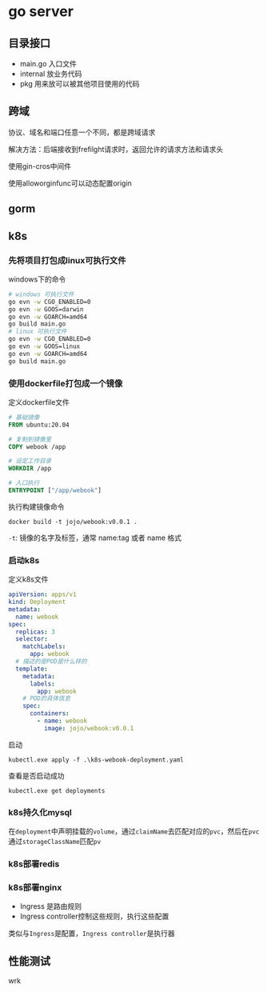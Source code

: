 # go server

## 目录接口

- main.go 入口文件
- internal 放业务代码
- pkg 用来放可以被其他项目使用的代码

## 跨域

协议、域名和端口任意一个不同，都是跨域请求

解决方法：后端接收到frefilght请求时，返回允许的请求方法和请求头

使用gin-cros中间件

使用alloworginfunc可以动态配置origin

## gorm

## k8s

### 先将项目打包成linux可执行文件

windows下的命令

```bash
# windows 可执行文件
go evn -w CGO_ENABLED=0
go evn -w GOOS=darwin
go evn -w GOARCH=amd64
go build main.go
# linux 可执行文件
go evn -w CGO_ENABLED=0
go evn -w GOOS=linux
go evn -w GOARCH=amd64
go build main.go
```

### 使用dockerfile打包成一个镜像

定义dockerfile文件

```dockerfile
# 基础镜像
FROM ubuntu:20.04

# 复制到镜像里
COPY webook /app

# 设定工作目录
WORKDIR /app

# 入口执行
ENTRYPOINT ["/app/webook"]
```

执行构建镜像命令

`docker build -t jojo/webook:v0.0.1 .`

`-t`: 镜像的名字及标签，通常 name:tag 或者 name 格式

### 启动k8s

定义k8s文件

```yaml
apiVersion: apps/v1
kind: Deployment
metadata:
  name: webook
spec:
  replicas: 3
  selector:
    matchLabels:
      app: webook
  # 描述的是POD是什么样的
  template:
    metadata:
      labels:
        app: webook
    # POD的具体信息
    spec:
      containers:
        - name: webook
          image: jojo/webook:v0.0.1
```

启动

`kubectl.exe apply -f .\k8s-webook-deployment.yaml`

查看是否启动成功

`kubectl.exe get deployments`

### k8s持久化mysql

在`deployment`中声明挂载的`volume`，通过`claimName`去匹配对应的`pvc`，然后在`pvc`通过`storageClassName`匹配`pv`

### k8s部署redis

### k8s部署nginx

- Ingress 是路由规则
- Ingress controller控制这些规则，执行这些配置

类似与`Ingress`是配置，`Ingress controller`是执行器

## 性能测试

wrk
